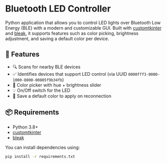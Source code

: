 # Bluetooth LED Controller

Python application that allows you to control LED lights over Bluetooth Low Energy (BLE) with a modern and customizable GUI. Built with [customtkinter](https://github.com/TomSchimansky/CustomTkinter) and [bleak](https://github.com/hbldh/bleak), it supports features such as color picking, brightness adjustment, and saving a default color per device.

## 🧩 Features

- 🔍 Scans for nearby BLE devices
- ✅ Identifies devices that support LED control (via UUID `0000fff3-0000-1000-8000-00805f9b34fb`)
- 🎨 Color picker with hue + brightness slider
- 💡 On/Off switch for the LED
- 💾 Save a default color to apply on reconnection

## 📦 Requirements

- Python 3.8+
- [customtkinter](https://pypi.org/project/customtkinter/)
- [bleak](https://pypi.org/project/bleak/)

You can install dependencies using:

```bash
pip install -r requirements.txt
